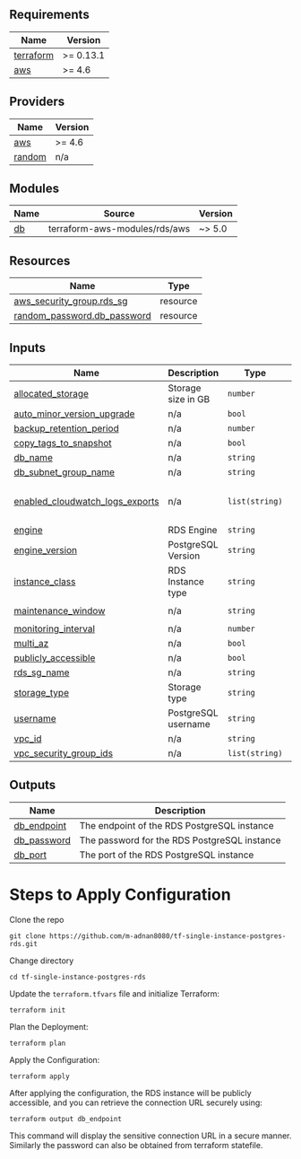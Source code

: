 <!-- BEGIN_TF_DOCS -->
## Requirements

| Name | Version |
|------|---------|
| <a name="requirement_terraform"></a> [terraform](#requirement\_terraform) | >= 0.13.1 |
| <a name="requirement_aws"></a> [aws](#requirement\_aws) | >= 4.6 |

## Providers

| Name | Version |
|------|---------|
| <a name="provider_aws"></a> [aws](#provider\_aws) | >= 4.6 |
| <a name="provider_random"></a> [random](#provider\_random) | n/a |

## Modules

| Name | Source | Version |
|------|--------|---------|
| <a name="module_db"></a> [db](#module\_db) | terraform-aws-modules/rds/aws | ~> 5.0 |

## Resources

| Name | Type |
|------|------|
| [aws_security_group.rds_sg](https://registry.terraform.io/providers/hashicorp/aws/latest/docs/resources/security_group) | resource |
| [random_password.db_password](https://registry.terraform.io/providers/hashicorp/random/latest/docs/resources/password) | resource |

## Inputs

| Name | Description | Type | Default | Required |
|------|-------------|------|---------|:--------:|
| <a name="input_allocated_storage"></a> [allocated\_storage](#input\_allocated\_storage) | Storage size in GB | `number` | `20` | no |
| <a name="input_auto_minor_version_upgrade"></a> [auto\_minor\_version\_upgrade](#input\_auto\_minor\_version\_upgrade) | n/a | `bool` | `true` | no |
| <a name="input_backup_retention_period"></a> [backup\_retention\_period](#input\_backup\_retention\_period) | n/a | `number` | `7` | no |
| <a name="input_copy_tags_to_snapshot"></a> [copy\_tags\_to\_snapshot](#input\_copy\_tags\_to\_snapshot) | n/a | `bool` | `true` | no |
| <a name="input_db_name"></a> [db\_name](#input\_db\_name) | n/a | `string` | `"pgdb"` | no |
| <a name="input_db_subnet_group_name"></a> [db\_subnet\_group\_name](#input\_db\_subnet\_group\_name) | n/a | `string` | n/a | yes |
| <a name="input_enabled_cloudwatch_logs_exports"></a> [enabled\_cloudwatch\_logs\_exports](#input\_enabled\_cloudwatch\_logs\_exports) | n/a | `list(string)` | <pre>[<br>  "postgresql"<br>]</pre> | no |
| <a name="input_engine"></a> [engine](#input\_engine) | RDS Engine | `string` | `"postgres"` | no |
| <a name="input_engine_version"></a> [engine\_version](#input\_engine\_version) | PostgreSQL Version | `string` | `"14.4"` | no |
| <a name="input_instance_class"></a> [instance\_class](#input\_instance\_class) | RDS Instance type | `string` | `"db.t3.micro"` | no |
| <a name="input_maintenance_window"></a> [maintenance\_window](#input\_maintenance\_window) | n/a | `string` | `"Mon:00:00-Mon:03:00"` | no |
| <a name="input_monitoring_interval"></a> [monitoring\_interval](#input\_monitoring\_interval) | n/a | `number` | `60` | no |
| <a name="input_multi_az"></a> [multi\_az](#input\_multi\_az) | n/a | `bool` | `false` | no |
| <a name="input_publicly_accessible"></a> [publicly\_accessible](#input\_publicly\_accessible) | n/a | `bool` | `false` | no |
| <a name="input_rds_sg_name"></a> [rds\_sg\_name](#input\_rds\_sg\_name) | n/a | `string` | n/a | yes |
| <a name="input_storage_type"></a> [storage\_type](#input\_storage\_type) | Storage type | `string` | `"gp2"` | no |
| <a name="input_username"></a> [username](#input\_username) | PostgreSQL username | `string` | n/a | yes |
| <a name="input_vpc_id"></a> [vpc\_id](#input\_vpc\_id) | n/a | `string` | n/a | yes |
| <a name="input_vpc_security_group_ids"></a> [vpc\_security\_group\_ids](#input\_vpc\_security\_group\_ids) | n/a | `list(string)` | n/a | yes |

## Outputs

| Name | Description |
|------|-------------|
| <a name="output_db_endpoint"></a> [db\_endpoint](#output\_db\_endpoint) | The endpoint of the RDS PostgreSQL instance |
| <a name="output_db_password"></a> [db\_password](#output\_db\_password) | The password for the RDS PostgreSQL instance |
| <a name="output_db_port"></a> [db\_port](#output\_db\_port) | The port of the RDS PostgreSQL instance |
<!-- END_TF_DOCS -->

# Steps to Apply Configuration
Clone the repo
```
git clone https://github.com/m-adnan8080/tf-single-instance-postgres-rds.git
```

Change directory
```
cd tf-single-instance-postgres-rds
```

Update the `terraform.tfvars` file and initialize Terraform:

```
terraform init
```
Plan the Deployment:
```
terraform plan
```
Apply the Configuration:

```
terraform apply
```
After applying the configuration, the RDS instance will be publicly accessible, and you can retrieve the connection URL securely using:

```
terraform output db_endpoint
```
This command will display the sensitive connection URL in a secure manner. Similarly the password can also be obtained from terraform statefile.
